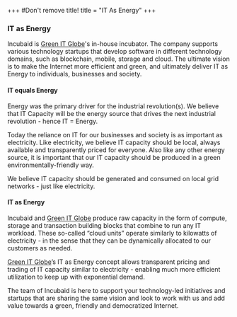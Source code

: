 +++
#Don't remove title!
title = "IT As Energy"
+++

### IT as Energy
Incubaid is <a href="http://www.greenitglobe.com" target="_blank">Green IT Globe</a>'s in-house incubator. The company supports various technology startups that develop software in different technology domains, such as blockchain, mobile, storage and cloud. The ultimate vision is to make the Internet more efficient and green, and ultimately deliver IT as Energy to individuals, businesses and society.  

#### IT equals Energy
Energy was the primary driver for the industrial revolution(s). We believe that IT Capacity will be the energy source that drives the next industrial revolution - hence IT = Energy.

Today the reliance on IT for our businesses and society is as important as electricity. Like electricity, we believe IT capacity should be local, always available and transparently priced for everyone. Also like any other energy source, it is important that our IT capacity should be produced in a green environmentally-friendly way.

We believe IT capacity should be generated and consumed on local grid networks - just like electricity.

#### IT as Energy
Incubaid and <a href="http://www.greenitglobe.com" target="_blank">Green IT Globe</a> produce raw capacity in the form of compute, storage and transaction building blocks that combine to run any IT workload. These so-called “cloud units” operate similarly to kilowatts of electricity - in the sense that they can be dynamically allocated to our customers as needed.

<a href="http://www.greenitglobe.com" target="_blank">Green IT Globe</a>’s IT as Energy concept allows transparent pricing and trading of IT capacity similar to electricity - enabling much more efficient utilization to keep up with exponential demand.

The team of Incubaid is here to support your technology-led initiatives and startups that are sharing the same vision and look to work with us and add value towards a green, friendly and democratized Internet. 
